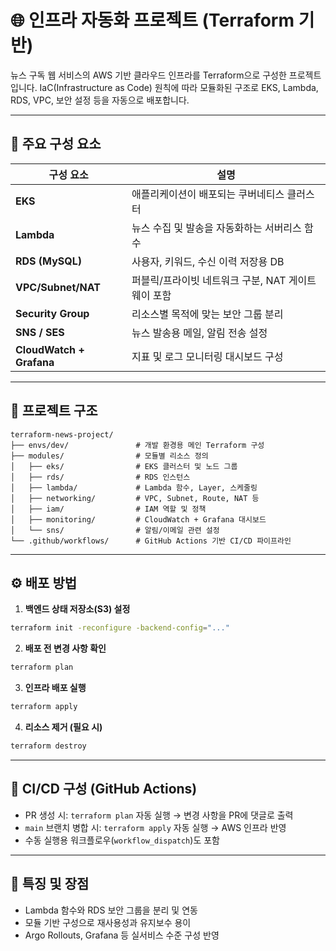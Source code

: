 
# 🌐 인프라 자동화 프로젝트 (Terraform 기반)

뉴스 구독 웹 서비스의 AWS 기반 클라우드 인프라를 Terraform으로 구성한 프로젝트입니다. IaC(Infrastructure as Code) 원칙에 따라 모듈화된 구조로 EKS, Lambda, RDS, VPC, 보안 설정 등을 자동으로 배포합니다.

---

## 🧱 주요 구성 요소

| 구성 요소 | 설명 |
|-----------|------|
| **EKS** | 애플리케이션이 배포되는 쿠버네티스 클러스터 |
| **Lambda** | 뉴스 수집 및 발송을 자동화하는 서버리스 함수 |
| **RDS (MySQL)** | 사용자, 키워드, 수신 이력 저장용 DB |
| **VPC/Subnet/NAT** | 퍼블릭/프라이빗 네트워크 구분, NAT 게이트웨이 포함 |
| **Security Group** | 리소스별 목적에 맞는 보안 그룹 분리 |
| **SNS / SES** | 뉴스 발송용 메일, 알림 전송 설정 |
| **CloudWatch + Grafana** | 지표 및 로그 모니터링 대시보드 구성 |

---

## 📁 프로젝트 구조

```
terraform-news-project/
├── envs/dev/               # 개발 환경용 메인 Terraform 구성
├── modules/                # 모듈별 리소스 정의
│   ├── eks/                # EKS 클러스터 및 노드 그룹
│   ├── rds/                # RDS 인스턴스
│   ├── lambda/             # Lambda 함수, Layer, 스케줄링
│   ├── networking/         # VPC, Subnet, Route, NAT 등
│   ├── iam/                # IAM 역할 및 정책
│   ├── monitoring/         # CloudWatch + Grafana 대시보드
│   └── sns/                # 알림/이메일 관련 설정
└── .github/workflows/      # GitHub Actions 기반 CI/CD 파이프라인
```

---

## ⚙️ 배포 방법

1. **백엔드 상태 저장소(S3) 설정**

```bash
terraform init -reconfigure -backend-config="..."
```

2. **배포 전 변경 사항 확인**

```bash
terraform plan
```

3. **인프라 배포 실행**

```bash
terraform apply
```

4. **리소스 제거 (필요 시)**

```bash
terraform destroy
```

---

## 🔄 CI/CD 구성 (GitHub Actions)

- PR 생성 시: `terraform plan` 자동 실행 → 변경 사항을 PR에 댓글로 출력
- `main` 브랜치 병합 시: `terraform apply` 자동 실행 → AWS 인프라 반영
- 수동 실행용 워크플로우(`workflow_dispatch`)도 포함

---

## 📌 특징 및 장점

- Lambda 함수와 RDS 보안 그룹을 분리 및 연동
- 모듈 기반 구성으로 재사용성과 유지보수 용이
- Argo Rollouts, Grafana 등 실서비스 수준 구성 반영
